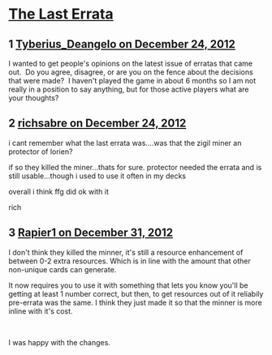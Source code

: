 # [The Last Errata](https://community.fantasyflightgames.com/topic/76167-the-last-errata/)

## 1 [Tyberius_Deangelo on December 24, 2012](https://community.fantasyflightgames.com/topic/76167-the-last-errata/?do=findComment&comment=738681)

I wanted to get people's opinions on the latest issue of erratas that came out.  Do you agree, disagree, or are you on the fence about the decisions that were made?  I haven't played the game in about 6 months so I am not really in a position to say anything, but for those active players what are your thoughts?

## 2 [richsabre on December 24, 2012](https://community.fantasyflightgames.com/topic/76167-the-last-errata/?do=findComment&comment=738684)

i cant remember what the last errata was….was that the zigil miner an protector of lorien?

if so they killed the miner…thats for sure. protector needed the errata and is still usable…though i used to use it often in my decks

overall i think ffg did ok with it

rich

## 3 [Rapier1 on December 31, 2012](https://community.fantasyflightgames.com/topic/76167-the-last-errata/?do=findComment&comment=741085)

I don't think they killed the minner, it's still a resource enhancement of between 0-2 extra resources. Which is in line with the amount that other non-unique cards can generate.

It now requires you to use it with something that lets you know you'll be getting at least 1 number correct, but then, to get resources out of it reliabily pre-errata was the same. I think they just made it so that the minner is more inline with it's cost.

 

I was happy with the changes.

